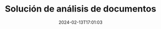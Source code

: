 ---
############################# Static ############################
layout: "family"
date:  2024-02-13T17:01:03
draft: false

product: "Parser"
product_tag: "parser"

lang: es

############################# Head ############################
head_title: ".NET, Java, API en la nube y aplicaciones de análisis de documentos en línea"
head_description: "Obtenga una solución de análisis de documentos todo en uno para .NET, Java y aplicaciones basadas en la nube. Extraiga datos de formatos de documentos en línea usando la función simple de arrastrar y soltar"

############################# Header ############################
title: "Solución de análisis de documentos"
description: |
  API robusta para extracción de datos de varios formatos de archivo.

  Analice documentos con un mínimo esfuerzo de codificación.

  Personalice los resultados del análisis.

############################# Supported Platforms ###############################
supported_platforms:
  enable: true
  head_title: "Elige tu plataforma"
  title: "Independencia de plataforma"
  description: "La biblioteca GroupDocs.Parser admite los siguientes sistemas operativos y marcos:"
  details_link_title: "Aprende más"

  items:
    # items loop
    - title: ".NET"
      description: GroupDocs.Parser para .NET 
      color: "blue"
      tag: "net"
      link: "/parser/net/"
      features_link: "https://docs.groupdocs.com/parser/net/system-requirements/"
      features:
          # features loop
          - rows: "4"
            content: |
                    .NET Framework 4.6.2 or higher
                    .NET Core 2.0 or higher
                    .NET 6.0 or higher
      
          # features loop
          - rows: "1"
            content: |
                    Windows, Linux, Mac OS
      
          # features loop
          - rows: "3"
            content: |
                    Microsoft Visual Studio
                    JetBrains Rider
      
          # features loop
          - rows: "1"
            content: |
                    50+ file formats
      

    # items loop
    - title: "Java"
      description: GroupDocs.Parser para Java
      color: "red"
      tag: "java"
      link: "/parser/java/"
      features_link: "https://docs.groupdocs.com/parser/java/system-requirements/"
      features:
          # features loop
          - rows: "4"
            content: |
                    Java 8 or higher
                    Kotlin
      
          # features loop
          - rows: "1"
            content: |
                    Windows, Linux, Mac OS
      
          # features loop
          - rows: "3"
            content: |
                    IntelliJ IDEA
                    Eclipse
                    NetBeans
      
          # features loop
          - rows: "1"
            content: |
                    50+ file formats

############################# Features ###############################
features:
  enable: true
  title: "GroupDocs.Parser de un vistazo"
  description: "API para análisis de datos en PDF, Word, Excel y más."

  items:
    # items loop
    - icon: "text"
      title: "Extraer texto"
      content: "Extraiga información textual de varios formatos de archivo."

    # items loop
    - icon: "image"
      title: "Extraer imágenes"
      content: "Recuperar contenido visual de diversas fuentes."

    # items loop
    - icon: "template"
      title: "Analizar datos por plantillas"
      content: "Cree plantillas personalizadas y utilícelas para analizar información específica."

    # items loop
    - icon: "pdf"
      title: "Analizar PDF formularios"
      content: "PDF Los formularios son documentos digitales que incluyen campos que se pueden completar para la interacción del usuario."

############################# Code Samples ###############################
code_samples:
  enable: true
  title: "GroupDocs.Parser ejemplos de código"
  description: "Algunos casos de uso de operaciones GroupDocs.Parser típicas en C# y Java."

  items:
    # items loop
    - title: "Cómo extraer texto de PDF documentos"
      content: "La API GroupDocs.Parser facilita a los desarrolladores de C# la extracción de texto de documentos mediante la implementación de unos sencillos pasos."
      samples:
          # samples loop
          - language: "C#"
            color: "blue"
            content: |
              <pre>
              // Create an instance of Parser class
              using (var parser = new Parser(fileName))
              {
                  // Extract a text into the reader
                  using (var textReader = parser.GetText())
                  {
                      // Print a text from the document
                      Console.WriteLine(textReader?.ReadToEnd());
                  }
              }
              </pre>
          # samples loop
          - language: "Java"
            color: "red"
            content: |
              <pre>
              // Create an instance of Parser class
              try (Parser parser = new Parser(fileName)) {
                  // Extract a text into the reader
                  try (TextReader reader = parser.getText()) {
                      // Print a text from the document
                      System.out.println(reader == null 
                              ? "" 
                              : reader.readToEnd());
                  }
              }
              <pre>

############################# Supported Formats ###############################
formats:
  enable: true
  title: "Más de 50 formatos de archivo compatibles"
  description: "GroupDocs.Parser permite operaciones del analizador dentro de varias familias de formatos."

############################# Metrics ###############################
metrics:
  enable: false
  title: "Métricas detalladas y conocimientos estadísticos"
  description: "Explore un análisis exhaustivo de nuestras cifras clave, que ofrece métricas integrales y conocimientos estadísticos sobre nuestros logros, influencia y expansión."

  items:
    # items loop
    - number: "50+"
      title: "Formatos soportados"
      content: "La API admite más de 50 de los formatos de archivos y documentos más utilizados."

    # items loop
    - number: "700k"
      title: "NuGet descargas"
      content: "GroupDocs.Parser for .NET ha recibido más de 800 000 descargas a través del administrador de paquetes NuGet."

    # items loop
    - number: "15k"
      title: "Descargas de Maven"
      content: "GroupDocs.Parser for Java ha acumulado más de 15.000 descargas desde nuestro repositorio Maven."


############################# Customers ###############################
customers:
  enable: true
  title: "Nuestros clientes felices"
  description: "GroupDocs bibliotecas son empleadas por marcas distinguidas y reconocidas a nivel mundial en todo el mundo."

  items:
    # items loop
    - title: "BenQ Corporation"
      logo: "benq"
      
    # items loop
    - title: "Nasdaq Stock Market"
      logo: "nasdaq"
      
    # items loop
    - title: "AT&T Inc."
      logo: "att"
      
    # items loop
    - title: "Customer logo AstraZeneca"
      logo: "astrazeneca"
      
    # items loop
    - title: "Central Bank of Argentina"
      logo: "argentinacentralbank"
      
    # items loop
    - title: "Roche Holding AG"
      logo: "roche"
      
    # items loop
    - title: "Capita"
      logo: "capita"
      
    # items loop
    - title: "Axa S.A."
      logo: "axa"
      
    # items loop
    - title: "Instructure Inc."
      logo: "instructure"
      
    # items loop
    - title: "Wipro"
      logo: "wipro"


############################# Actions ###############################
actions:
  enable: true
  title: "¿Listo para comenzar?"
  description: "Pruebe GroupDocs.Parser funciones gratis en su plataforma"

  items:
    # items loop
    - title: ".NET"
      color: "blue"
      link: "/parser/net/"

    # items loop
    - title: "Java"
      color: "red"
      link: "/parser/java/"   

############################# FAQ ###############################
faq:
  enable: true
  title: "Preguntas frecuentes"
  description: "Respuestas a las preguntas más frecuentes."

  items:
    # items loop
    - question: "¿La biblioteca GroupDocs.Parser necesita algún otro software de terceros para manipular documentos?"
      answer: "GroupDocs.Parser no requiere la instalación de ningún software externo como Adobe Acrobat, Microsoft Office o cualquier otro."

    # items loop
    - question: "¿Puedo probar la biblioteca GroupDocs.Parser antes de comprarla?"
      answer: "Sí, puedes probar GroupDocs.Parser sin comprar una licencia. Una vez instalada sin licencia, la biblioteca funciona en modo de prueba. En este modo, se agregan insignias de prueba al documento resultante y se recorta a las primeras 3 páginas. Si desea probar GroupDocs.Parser sin las limitaciones de la versión de prueba, también puede solicitar una licencia temporal de 30 días. Para más detalles, ver [purchase.groupdocs.com/temporary-license/](https://purchase.groupdocs.com/temporary-license/)"

    # items loop
    - question: "¿Qué licencias tienes?"
      answer: "Ofrecemos varios tipos de licencias para satisfacer las necesidades de desarrolladores o empresas particulares. Los tipos de licencia dependen de la cantidad de desarrolladores, la cantidad de ubicaciones de sitios de desarrolladores y si necesita entregar nuestro SDK/API a sus clientes finales. Alternativamente, puede elegir licencias medidas según el uso mensual del producto. Obtenga más información en [purchase.groupdocs.com/policies/](https://purchase.groupdocs.com/policies/)"

############################# Cloud Links ###############################
cloud_links:
  enable: true
  title: "GroupDocs.Parser API de código reducido"
  description: "Incorpore capacidades de análisis de documentos en cualquier aplicación utilizando nuestra API REST basada en la nube."
  
  items:
    # items loop
    - title: "GroupDocs.Parser Cloud for cURL"
      content: "Comandos cURL para RESTla API de nube del analizador de documentos completo para analizar documentos en una amplia gama de formatos de archivos populares admitidos."
      icon: "groupdocs_parser-for-curl"
      link: "https://products.groupdocs.cloud/parser/curl"

    # items loop
    - title: "GroupDocs.Parser Cloud for .NET"
      content: "Extraiga imágenes, texto, información de documentos o incluso analice cualquier documento mediante una plantilla definida por el usuario en sus aplicaciones de Microsoft .NET."
      icon: "groupdocs_parser-for-net"
      link: "https://products.groupdocs.cloud/parser/net"

    # items loop
    - title: "GroupDocs.Parser Cloud for Java"
      content: "SDK de nube para desarrolladores de Java para analizar documentos y extraer información y datos de documentos dentro de aplicaciones basadas en Java."
      icon: "groupdocs_parser-for-java"
      link: "https://products.groupdocs.cloud/parser/java"

############################# App links ###############################
app_links:
  enable: true
  title: "GroupDocs.Parser aplicaciones sin código"
  description: "Aplicación basada en web que le permite realizar análisis en más de 50 formatos de archivos populares directamente en su navegador."

  items:
    # items loop
    - title: "GroupDocs.Parser Total"
      content: "Aplicación en línea gratuita para analizar Word, Excel, PowerPoint, PDF y más de 30 tipos de documentos."
      icon: "groupdocs_parser-app"
      link: "https://products.groupdocs.app/parser/total"

    # items loop
    - title: "GroupDocs.Parser DOCX"
      content: "Analice Word documentos directamente desde su navegador web para extraer imágenes, texto o metadatos."
      icon: "groupdocs_words-app"
      link: "https://products.groupdocs.app/parser/docx"

    # items loop
    - title: "GroupDocs.Parser PDF"
      content: "Aplicación de análisis PDF gratuita que funciona en cualquier plataforma o dispositivo sin limitaciones."
      icon: "groupdocs_pdf-app"
      link: "https://products.groupdocs.app/parser/pdf"     


---